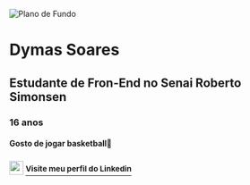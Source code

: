 ![Plano de Fundo](https://th.bing.com/th/id/OIP.tjQcMMoPRdjBc6VBGPzcPQHaCH?w=1917&h=547&rs=1&pid=ImgDetMain)
<h1>Dymas Soares</h1>
<h2>Estudante de Fron-End no Senai Roberto Simonsen</h2>
<h3>16 anos</h3>
<h4>Gosto de jogar basketball🏀</h4>
<h3><img src="https://freepnglogo.com/images/all_img/1715491541linkedin-logo-transparent.png" wight="25" height="25"</img> <a href="https://www.linkedin.com/in/dymas-pietro-santos-soares-b96651292"><sup>Visite meu perfil do Linkedin</sup></a></h3>





